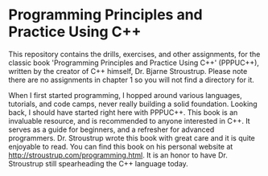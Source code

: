 Programming Principles and Practice Using C++
=============================================

This repository contains the drills, exercises, and other assignments, for the classic book 'Programming Principles and Practice Using C++' (PPPUC++), written by the creator of C++ himself, Dr. Bjarne Stroustrup. Please note there are no assignments in chapter 1 so you will not find a directory for it.

When I first started programming, I hopped around various languages, tutorials, and code camps, never really building a solid foundation. Looking back, I should have started right here with PPPUC++. This book is an invaluable resource, and is recommended to anyone interested in C++. It serves as a guide for beginners, and a refresher for advanced programmers. Dr. Stroustrup wrote this book with great care and it is quite enjoyable to read. You can find this book on his personal website at http://stroustrup.com/programming.html. It is an honor to have Dr. Stroustrup still spearheading the C++ language today.
